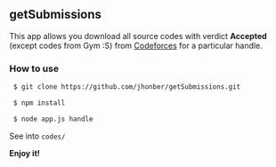 ## getSubmissions
This app allows you download all source codes with verdict **Accepted** (except codes from Gym :S)
from [Codeforces](http://codeforces.com) for a particular handle.

### How to use
 ```bash
  $ git clone https://github.com/jhonber/getSubmissions.git
 
  $ npm install
 
  $ node app.js handle
 ```

  See into `codes/`
  
  **Enjoy it!**

